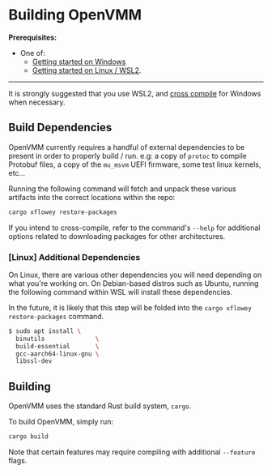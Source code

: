 # Building OpenVMM

**Prerequisites:**

- One of:
  - [Getting started on Windows](./windows.md)
  - [Getting started on Linux / WSL2](./linux.md).

* * *

It is strongly suggested that you use WSL2, and [cross compile](./suggested_dev_env.md#wsl2-cross-compiling-from-wsl2-to-windows)
for Windows when necessary.

## Build Dependencies

OpenVMM currently requires a handful of external dependencies to be present in
order to properly build / run. e.g: a copy of `protoc` to compile Protobuf
files, a copy of the `mu_msvm` UEFI firmware, some test linux kernels, etc...

Running the following command will fetch and unpack these various artifacts into
the correct locations within the repo:

```sh
cargo xflowey restore-packages
```

If you intend to cross-compile, refer to the command's `--help` for additional
options related to downloading packages for other architectures.

### [Linux] Additional Dependencies

On Linux, there are various other dependencies you will need depending on what
you're working on. On Debian-based distros such as Ubuntu, running the following
command within WSL will install these dependencies.

In the future, it is likely that this step will be folded into the
`cargo xflowey restore-packages` command.

```bash
$ sudo apt install \
  binutils              \
  build-essential       \
  gcc-aarch64-linux-gnu \
  libssl-dev
```

## Building

OpenVMM uses the standard Rust build system, `cargo`.

To build OpenVMM, simply run:

```sh
cargo build
```

Note that certain features may require compiling with additional `--feature`
flags.
